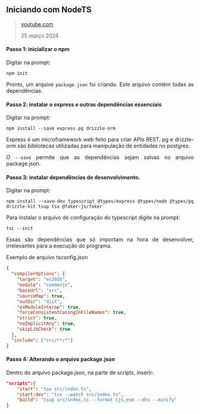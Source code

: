 <div align='justify'>

## Iniciando com NodeTS

>[youtube.com](https://youtu.be/uVB3NkrFIs8)
>
>25 março 2024

#### Passo 1: inicializar o npm

Digitar na prompt:
```
npm init
```

Pronto, um arquivo `package.json` foi criando. Este arquivo contém todas as dependências.

#### Passo 2: instalar o express e outras dependências essenciais 

Digitar na prompt:
```
npm install --save express pg drizzle-orm
```

Express é um microframework web feito para criar APIs REST. pg e drizzle-orm são bibliotecas utilizadas para manipulação de entidades no postgres.

O `--save` permite que as dependências sejam salvas no arquivo package.json.



#### Passo 3: instalar dependências de desenvolvimento.

Digitar na prompt:
```
npm install --save-dev typescript @types/express @types/node @types/pg drizzle-kit tsup tsx @faker-js/faker
```

Para instalar o arquivo de configuração do typescript digite na prompt:

```
tsc --init
``` 
Essas são dependências que só importam na hora de desenvolver, irrelevantes para a execução do programa.

Exemplo de arquivo tsconfig.json

```json
{
  "compilerOptions": {
    "target": "es2016",                                 
    "module": "commonjs",                               
    "baseUrl": "src",                                 
    "sourceMap": true,                              
    "outDir": "dist",                                  
    "esModuleInterop": true,                            
    "forceConsistentCasingInFileNames": true,        
    "strict": true,                                  
    "noImplicitAny": true,                           
    "skipLibCheck": true                                
  },
  "include": ["src/**/*"]
}
```

#### Passo 4: Alterando o arquivo package.json

Dentro do arquivo package.json, na parte de scripts, inserir:

```json
"scripts":{
    "start": "tsx src/index.ts",
    "start:dev": "tsx --watch src/index.ts",
    "build": "tsup src/index.ts --format cjs,esm --dts --minify"
}
```

</div>